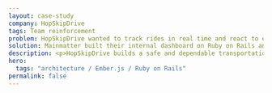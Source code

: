 ```yaml
---
layout: case-study
company: HopSkipDrive
tags: Team reinforcement
problem: HopSkipDrive wanted to track rides in real time and react to exceptions immediately.
solution: Mainmatter built their internal dashboard on Ruby on Rails and Ember.js.
description: <p>HopSkipDrive builds a safe and dependable transportation solution for schools and families.</p><p>Mainmatter built their internal dashboard on Ruby on Rails and Ember.js, allowing them to track rides in real time and react to exceptions immediately.</p>
hero:
  tags: "architecture / Ember.js / Ruby on Rails"
permalink: false
---
```

